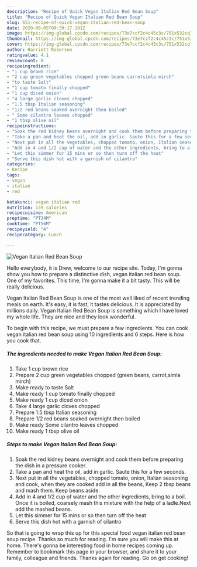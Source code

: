```yaml
---
description: "Recipe of Quick Vegan Italian Red Bean Soup"
title: "Recipe of Quick Vegan Italian Red Bean Soup"
slug: 651-recipe-of-quick-vegan-italian-red-bean-soup
date: 2020-08-05T09:39:17.191Z
image: https://img-global.cpcdn.com/recipes/73e7ccf2c4c45c3c/751x532cq70/vegan-italian-red-bean-soup-recipe-main-photo.jpg
thumbnail: https://img-global.cpcdn.com/recipes/73e7ccf2c4c45c3c/751x532cq70/vegan-italian-red-bean-soup-recipe-main-photo.jpg
cover: https://img-global.cpcdn.com/recipes/73e7ccf2c4c45c3c/751x532cq70/vegan-italian-red-bean-soup-recipe-main-photo.jpg
author: Harriett Roberson
ratingvalue: 4.1
reviewcount: 8
recipeingredient:
- "1 cup brown rice"
- "2 cup green vegetables chopped green beans carrotsimla mirch"
- "to taste Salt"
- "1 cup tomato finally chopped"
- "1 cup diced onion"
- "4 large garlic cloves chopped"
- "1.5 tbsp Italian seasoning"
- "1/2 red beans soaked overnight then boiled"
- " Some cilantro leaves chopped"
- "1 tbsp olive oil"
recipeinstructions:
- "Soak the red kidney beans overnight and cook them before preparing the dish in a pressure cooker."
- "Take a pan and heat the oil, add in garlic. Saute this for a few seconds."
- "Next put in all the vegetables, chopped tomato, onion, Italian seasoning and cook, when they are cooked add in all the beans, Keep 2 tbsp beans and mash them. Keep beans aside."
- "Add in 4 and 1/2 cup of water and the other ingredients, bring to a boil. Once it is boiled, coarsely mash this mixture with the help of a ladle.Next add the mashed beans."
- "Let this simmer for 15 mins or so then turn off the heat"
- "Serve this dish hot with a garnish of cilantro"
categories:
- Recipe
tags:
- vegan
- italian
- red

katakunci: vegan italian red 
nutrition: 139 calories
recipecuisine: American
preptime: "PT34M"
cooktime: "PT56M"
recipeyield: "4"
recipecategory: Lunch

---
```



![Vegan Italian Red Bean Soup](https://img-global.cpcdn.com/recipes/73e7ccf2c4c45c3c/751x532cq70/vegan-italian-red-bean-soup-recipe-main-photo.jpg)

Hello everybody, it is Drew, welcome to our recipe site. Today, I'm gonna show you how to prepare a distinctive dish, vegan italian red bean soup. One of my favorites. This time, I'm gonna make it a bit tasty. This will be really delicious.



Vegan Italian Red Bean Soup is one of the most well liked of recent trending meals on earth. It's easy, it is fast, it tastes delicious. It is appreciated by millions daily. Vegan Italian Red Bean Soup is something which I have loved my whole life. They are nice and they look wonderful.


To begin with this recipe, we must prepare a few ingredients. You can cook vegan italian red bean soup using 10 ingredients and 6 steps. Here is how you cook that.

<!--inarticleads1-->

##### The ingredients needed to make Vegan Italian Red Bean Soup:

1. Take 1 cup brown rice
1. Prepare 2 cup green vegetables chopped (green beans, carrot,simla mirch)
1. Make ready to taste Salt
1. Make ready 1 cup tomato finally chopped
1. Make ready 1 cup diced onion
1. Take 4 large garlic cloves chopped
1. Prepare 1.5 tbsp Italian seasoning
1. Prepare 1/2 red beans soaked overnight then boiled
1. Make ready  Some cilantro leaves chopped
1. Make ready 1 tbsp olive oil




<!--inarticleads2-->

##### Steps to make Vegan Italian Red Bean Soup:

1. Soak the red kidney beans overnight and cook them before preparing the dish in a pressure cooker.
1. Take a pan and heat the oil, add in garlic. Saute this for a few seconds.
1. Next put in all the vegetables, chopped tomato, onion, Italian seasoning and cook, when they are cooked add in all the beans, Keep 2 tbsp beans and mash them. Keep beans aside.
1. Add in 4 and 1/2 cup of water and the other ingredients, bring to a boil. Once it is boiled, coarsely mash this mixture with the help of a ladle.Next add the mashed beans.
1. Let this simmer for 15 mins or so then turn off the heat
1. Serve this dish hot with a garnish of cilantro




So that is going to wrap this up for this special food vegan italian red bean soup recipe. Thanks so much for reading. I'm sure you will make this at home. There's gonna be interesting food in home recipes coming up. Remember to bookmark this page in your browser, and share it to your family, colleague and friends. Thanks again for reading. Go on get cooking!
